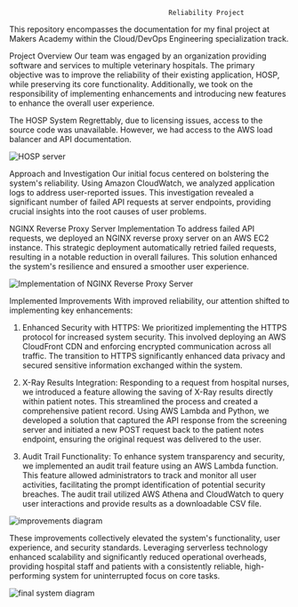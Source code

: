                                             Reliability Project
This repository encompasses the documentation for my final project at Makers Academy within the Cloud/DevOps Engineering specialization track.

Project Overview 
Our team was engaged by an organization providing software and services to multiple veterinary hospitals. The primary objective was to improve the reliability of their existing application, HOSP, while preserving its core functionality. Additionally, we took on the responsibility of implementing enhancements and introducing new features to enhance the overall user experience.

The HOSP System Regrettably, due to licensing issues, access to the source code was unavailable. However, we had access to the AWS load balancer and API documentation.

![HOSP server](https://github.com/hudaa12/Reliability-Project/assets/133902313/31f72284-dc0c-47f3-87c8-5b1cc90d668d)


Approach and Investigation 
Our initial focus centered on bolstering the system's reliability. Using Amazon CloudWatch, we analyzed application logs to address user-reported issues. This investigation revealed a significant number of failed API requests at server endpoints, providing crucial insights into the root causes of user problems.

NGINX Reverse Proxy Server Implementation 
To address failed API requests, we deployed an NGINX reverse proxy server on an AWS EC2 instance. This strategic deployment automatically retried failed requests, resulting in a notable reduction in overall failures. This solution enhanced the system's resilience and ensured a smoother user experience.

![Implementation of NGINX Reverse Proxy Server](https://github.com/hudaa12/Reliability-Project/assets/133902313/c370108d-e195-46ad-acad-99d121b45d2d)


Implemented Improvements 
With improved reliability, our attention shifted to implementing key enhancements:

1. Enhanced Security with HTTPS: We prioritized implementing the HTTPS protocol for increased system security. This involved deploying an AWS CloudFront CDN and enforcing encrypted communication across all traffic. The transition to HTTPS significantly enhanced data privacy and secured sensitive information exchanged within the system.

2. X-Ray Results Integration: Responding to a request from hospital nurses, we introduced a feature allowing the saving of X-Ray results directly within patient notes. This streamlined the process and created a comprehensive patient record. Using AWS Lambda and Python, we developed a solution that captured the API response from the screening server and initiated a new POST request back to the patient notes endpoint, ensuring the original request was delivered to the user.

3. Audit Trail Functionality: To enhance system transparency and security, we implemented an audit trail feature using an AWS Lambda function. This feature allowed administrators to track and monitor all user activities, facilitating the prompt identification of potential security breaches. The audit trail utilized AWS Athena and CloudWatch to query user interactions and provide results as a downloadable CSV file.

![improvements diagram](https://github.com/hudaa12/Reliability-Project/assets/133902313/041a11cf-c25a-429d-893c-15e94bf94b28)

These improvements collectively elevated the system's functionality, user experience, and security standards. Leveraging serverless technology enhanced scalability and significantly reduced operational overheads, providing hospital staff and patients with a consistently reliable, high-performing system for uninterrupted focus on core tasks.

![final system diagram](https://github.com/hudaa12/Reliability-Project/assets/133902313/1500ce80-7054-4245-90ee-7a774430a2dd)
